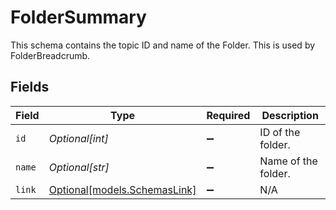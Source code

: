 # FolderSummary

This schema contains the topic ID and name of the Folder. This is used by FolderBreadcrumb.


## Fields

| Field                                                    | Type                                                     | Required                                                 | Description                                              |
| -------------------------------------------------------- | -------------------------------------------------------- | -------------------------------------------------------- | -------------------------------------------------------- |
| `id`                                                     | *Optional[int]*                                          | :heavy_minus_sign:                                       | ID of the folder.                                        |
| `name`                                                   | *Optional[str]*                                          | :heavy_minus_sign:                                       | Name of the folder.                                      |
| `link`                                                   | [Optional[models.SchemasLink]](../models/schemaslink.md) | :heavy_minus_sign:                                       | N/A                                                      |